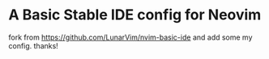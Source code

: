 # A Basic Stable IDE config for Neovim

fork from https://github.com/LunarVim/nvim-basic-ide and add some my config. thanks!
